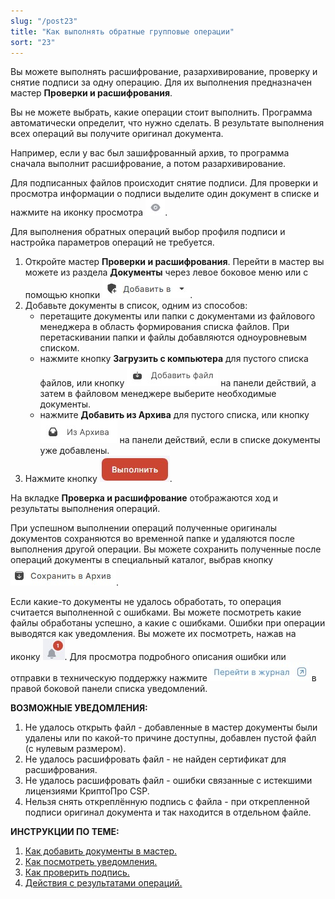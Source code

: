 ```yaml
---
slug: "/post23"
title: "Как выполнять обратные групповые операции"
sort: "23"
---
```


Вы можете выполнять расшифрование, разархивирование, проверку и снятие подписи за одну операцию. Для их выполнения предназначен мастер **Проверки и расшифрования**.

Вы не можете выбрать, какие операции стоит выполнить. Программа автоматически определит, что нужно сделать. В результате выполнения всех операций вы получите оригинал документа.

Например, если у вас был зашифрованный архив, то программа сначала выполнит расшифрование, а потом разархивирование.

Для подписанных файлов происходит снятие подписи. Для проверки и просмотра информации о подписи выделите один документ в списке и нажмите на иконку просмотра ![view-button.jpg](./images/view-button.jpg "Кнопка быстрого просмотра").

Для выполнения обратных операций выбор профиля подписи и настройка параметров операций не требуется.

1. Откройте мастер **Проверки и расшифрования**. Перейти в мастер вы можете из раздела  **Документы** через левое боковое меню  или с помощью кнопки ![add-to-button.jpg](./images/add-to-button.jpg "Добавить в"). 
2. Добавьте документы в список, одним из способов:
   - перетащите документы или папки с документами из файлового менеджера в область формирования списка файлов. При перетаскивании папки и файлы добавляются одноуровневым списком.
   - нажмите кнопку **Загрузить с компьютера** для пустого списка файлов, или  кнопку ![add-file-button.jpg](./images/add-file-button.jpg "Добавить файл") на панели действий, а затем в файловом менеджере выберите необходимые документы.
   - нажмите **Добавить из Архива** для пустого списка, или  кнопку ![from-archive-button.jpg](./images/from-archive-button.jpg "Из Архива") на панели действий, если в списке документы уже добавлены.
3. Нажмите кнопку ![execute-button.jpg](./images/execute-button.jpg "Выполнить").

На вкладке **Проверка и расшифрование** отображаются ход и результаты выполнения операций.

При успешном выполнении операций полученные оригиналы документов сохраняются во временной папке и удаляются после выполнения другой операции. Вы можете сохранить полученные после операций документы в специальный каталог, выбрав кнопку ![save-to-archive-button.jpg](./images/save-to-archive-button.jpg "В архив").

Если какие-то документы не удалось обработать, то операция считается выполненной с ошибками. Вы можете посмотреть какие файлы обработаны успешно, а какие с ошибками. 
Ошибки при операции выводятся как уведомления. Вы можете их посмотреть, нажав на иконку ![notifications-button.jpg](./images/notifications-button.jpg "События"). Для просмотра подробного описания ошибки или отправки в техническую поддержку нажмите ![to-log-button.jpg](./images/to-log-button.jpg "Перейти в журнал") в правой боковой панели списка уведомлений.

**ВОЗМОЖНЫЕ УВЕДОМЛЕНИЯ:**

1. Не удалось открыть файл - добавленные в мастер документы были удалены или по какой-то причине доступны, добавлен пустой файл (с нулевым размером).
2. Не удалось расшифровать файл - не найден сертификат для расшифрования. 
3. Не удалось расшифровать файл - ошибки связанные с истекшими лицензиями КриптоПро CSP.
4. Нельзя снять откреплённую подпись с файла - при открепленной подписи оригинал документа и так находится в отдельном файле.

**ИНСТРУКЦИИ ПО ТЕМЕ:**  

1. [Как добавить документы в мастер.](https://docs.cryptoarm.ru/05-v3.2-Beta/004-documents/add-docs)  
4. [Как посмотреть уведомления.](https://docs.cryptoarm.ru/05-v3.2-Beta/007-cryptoarm/notifications)  
5. [Как проверить подпись.](https://docs.cryptoarm.ru/05-v3.2-Beta/004-documents/verify)  
6. [Действия с результатами операций.](https://docs.cryptoarm.ru/05-v3.2-Beta/004-documents/operations-result)  

